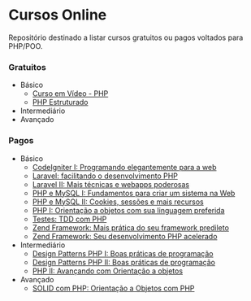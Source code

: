 # Cursos Online

Repositório destinado a listar cursos gratuitos ou pagos voltados para PHP/POO.

### Gratuitos

- Básico
    - [Curso em Vídeo - PHP](https://www.youtube.com/watch?v=F7KzJ7e6EAc&list=PLHz_AreHm4dm4beCCCmW4xwpmLf6EHY9k)
    - [PHP Estruturado](https://www.schoolofnet.com/curso-php-basico/)
- Intermediário
- Avançado

### Pagos

- Básico
    - [CodeIgniter I: Programando elegantemente para a web](https://www.alura.com.br/curso-online-codeigniter)
    - [Laravel: facilitando o desenvolvimento PHP](https://www.alura.com.br/curso-online-laravel)
    - [Laravel II: Mais técnicas e webapps poderosas](https://www.alura.com.br/curso-online-laravel-2)
    - [PHP e MySQL I: Fundamentos para criar um sistema na Web](https://www.alura.com.br/curso-online-php-mysql-e-fundamentos-da-web)
    - [PHP e MySQL II: Cookies, sessões e mais recursos](https://www.alura.com.br/curso-online-php-mysql-e-fundamentos-da-web-parte-2)
    - [PHP I: Orientação a objetos com sua linguagem preferida](https://www.alura.com.br/curso-online-php-oo-1)
    - [Testes: TDD com PHP](https://www.alura.com.br/curso-online-testes-com-php-unit)
    - [Zend Framework: Mais prática do seu framework predileto](https://www.alura.com.br/curso-online-php-com-zend-framework-parte-1)
    - [Zend Framework: Seu desenvolvimento PHP acelerado](https://www.alura.com.br/curso-online-php-com-zend-framework-parte-2)
- Intermediário
    - [Design Patterns PHP I: Boas práticas de programação](https://www.alura.com.br/curso-online-design-pattern-php)
    - [Design Patterns PHP II: Boas práticas de programação](https://www.alura.com.br/curso-online-design-patterns-php-2)
    - [PHP II: Avançando com Orientação a objetos ](https://www.alura.com.br/curso-online-php-oo-2) 
- Avançado
    - [SOLID com PHP: Orientação a Objetos com PHP](https://www.alura.com.br/curso-online-orientacao-a-objetos-avancada-e-principios-solid-php)